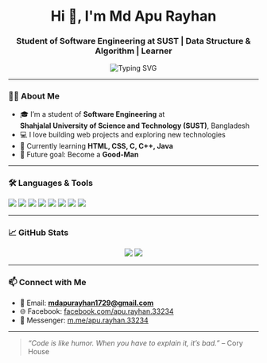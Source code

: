 <h1 align="center">Hi 👋, I'm Md Apu Rayhan</h1>
<h3 align="center">Student of Software Engineering at SUST | Data Structure & Algorithm | Learner</h3>

<p align="center">
  <img src="https://readme-typing-svg.herokuapp.com?font=Fira+Code&size=22&pause=1000&center=true&vCenter=true&width=440&lines=Software+Engineering+Student;SUST;Lifelong+Learner+%F0%9F%93%9A" alt="Typing SVG" />
</p>

---

### 🧑‍🎓 About Me

- 🎓 I’m a student of **Software Engineering** at  
  **Shahjalal University of Science and Technology (SUST)**, Bangladesh  
- 💻 I love building web projects and exploring new technologies  
- 🌱 Currently learning **HTML, CSS, C, C++, Java**
- 🚀 Future goal: Become a **Good-Man**

---

### 🛠️ Languages & Tools

<p align="left">
  <img src="https://img.shields.io/badge/C-00599C?style=for-the-badge&logo=c&logoColor=white"/>
  <img src="https://img.shields.io/badge/C++-00599C?style=for-the-badge&logo=c%2B%2B&logoColor=white"/>
  <img src="https://img.shields.io/badge/Java-007396?style=for-the-badge&logo=java&logoColor=white"/>
  <img src="https://img.shields.io/badge/HTML5-e34c26?style=for-the-badge&logo=html5&logoColor=white" />
  <img src="https://img.shields.io/badge/CSS3-264de4?style=for-the-badge&logo=css3&logoColor=white" />
  <img src="https://img.shields.io/badge/JavaScript-F7DF1E?style=for-the-badge&logo=javascript&logoColor=black" />
  <img src="https://img.shields.io/badge/Git-F05032?style=for-the-badge&logo=git&logoColor=white" />
  <img src="https://img.shields.io/badge/VSCode-007ACC?style=for-the-badge&logo=visual-studio-code&logoColor=white" />
</p>

---

### 📈 GitHub Stats

<p align="center">
  <!-- Main GitHub Stats -->
  <img src="https://github-readme-stats.vercel.app/api?username=apu-22&show_icons=true&theme=tokyonight&cache_seconds=1800" />

  <!-- Top Languages with more langs + cache fix -->
  <img src="https://github-readme-stats.vercel.app/api/top-langs/?username=apu-22&layout=compact&theme=tokyonight&langs_count=10&cache_seconds=1800" />
</p>

---

### 📫 Connect with Me

- 📧 Email: **mdapurayhan1729@gmail.com**
- 🌐 Facebook: [facebook.com/apu.rayhan.33234](https://www.facebook.com/apu.rayhan.33234)
- 💬 Messenger: [m.me/apu.rayhan.33234](https://m.me/apu.rayhan.33234)

---

> _“Code is like humor. When you have to explain it, it’s bad.”_ – Cory House

